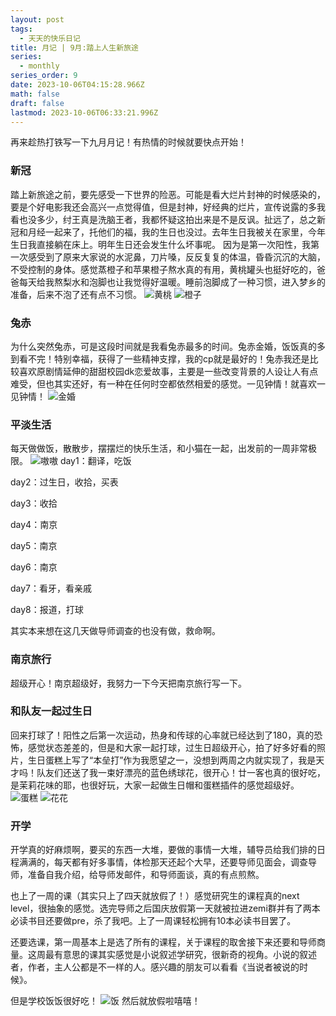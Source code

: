 ```yaml
---
layout: post
tags:
  - 天天的快乐日记
title: 月记 | 9月:踏上人生新旅途
series:
  - monthly
series_order: 9
date: 2023-10-06T04:15:28.966Z
math: false
draft: false
lastmod: 2023-10-06T06:33:21.996Z
---
```

再来趁热打铁写一下九月月记！有热情的时候就要快点开始！

### 新冠

踏上新旅途之前，要先感受一下世界的险恶。可能是看大烂片封神的时候感染的，要是个好电影我还会高兴一点觉得值，但是封神，好经典的烂片，宣传说露的多我看也没多少，纣王真是洗脑王者，我都怀疑这拍出来是不是反讽。扯远了，总之新冠和月经一起来了，托他们的福，我的生日也没过。去年生日我被关在家里，今年生日我直接躺在床上。明年生日还会发生什么坏事呢。
因为是第一次阳性，我第一次感受到了原来大家说的水泥鼻，刀片嗓，反反复复的体温，昏昏沉沉的大脑，不受控制的身体。感觉蒸橙子和苹果橙子熬水真的有用，黄桃罐头也挺好吃的，爸爸每天给我熬梨水和泡脚也让我觉得好温暖。睡前泡脚成了一种习惯，进入梦乡的准备，后来不泡了还有点不习惯。
![黄桃](/img/微信图片_20231006142946.jpg)
![橙子](/img/微信图片_20231006142941.jpg)

### 兔赤

为什么突然兔赤，可是这段时间就是我看兔赤最多的时间。兔赤金婚，饭饭真的多到看不完！特别幸福，获得了一些精神支撑，我的cp就是最好的！兔赤我还是比较喜欢原剧情延伸的甜甜校园dk恋爱故事，主要是一些改变背景的人设让人有点难受，但也其实还好，有一种在任何时空都依然相爱的感觉。一见钟情！就喜欢一见钟情！
![金婚](/img/微信图片_20231006142952.jpg)

### 平淡生活

每天做做饭，散散步，摆摆烂的快乐生活，和小猫在一起，出发前的一周非常极限。
![嗷嗷](/img/微信图片_20231006142936.jpg)
day1：翻译，吃饭

day2：过生日，收拾，买表

day3：收拾

day4：南京

day5：南京

day6：南京

day7：看牙，看亲戚

day8：报道，打球

其实本来想在这几天做导师调查的也没有做，救命啊。

### 南京旅行

超级开心！南京超级好，我努力一下今天把南京旅行写一下。

### 和队友一起过生日

回来打球了！阳性之后第一次运动，热身和传球的心率就已经达到了180，真的恐怖，感觉状态差差的，但是和大家一起打球，过生日超级开心，拍了好多好看的照片，生日蛋糕上写了“本垒打”作为我愿望之一，没想到两周之内就实现了，我是天才吗！队友们还送了我一束好漂亮的蓝色绣球花，很开心！廿一客也真的很好吃，是茉莉花味的耶，也很好玩，大家一起做生日帽和蛋糕插件的感觉超级好。
![蛋糕](/img/微信图片_20231006142958.jpg)
![花花](/img/微信图片_20231006142927.jpg)

### 开学

开学真的好麻烦啊，要买的东西一大堆，要做的事情一大堆，辅导员给我们排的日程满满的，每天都有好多事情，体检那天还起个大早，还要导师见面会，调查导师，准备自我介绍，给导师发邮件，和导师面谈，真的有点煎熬。

也上了一周的课（其实只上了四天就放假了！）感觉研究生的课程真的next level，很抽象的感觉。选完导师之后国庆放假第一天就被拉进zemi群并有了两本必读书目还要做pre，杀了我吧。上了一周课轻松拥有10本必读书目罢了。

还要选课，第一周基本上是选了所有的课程，关于课程的取舍接下来还要和导师商量。这周最有意思的课其实感觉是小说叙述学研究，很新奇的视角。小说的叙述者，作者，主人公都是不一样的人。感兴趣的朋友可以看看《当说者被说的时候》。

但是学校饭饭很好吃！
![饭](/img/微信图片_20231006142852.jpg)
然后就放假啦嘻嘻！